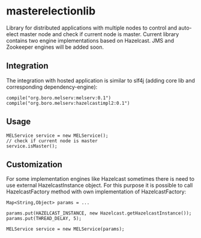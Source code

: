 masterelectionlib
=================

Library for distributed applications with multiple nodes to control and auto-elect master node and check if current node is master.
Current library contains two engine implementations based on Hazelcast.
JMS and Zookeeper engines will be added soon.

## Integration
The integration with hosted application is similar to slf4j (adding core lib and corresponding dependency-engine):
```
compile("org.boro.melserv:melserv:0.1")
compile("org.boro.melserv:hazelcastimpl2:0.1")
```

## Usage
```
MELService service = new MELService();
// check if current node is master
service.isMaster();
```

## Customization
For some implementation engines like Hazelcast sometimes there is need to use external HazelcastInstance object.
For this purpose it is possible to call HazelcastFactory method with own implementation of HazelcastFactory:
```
Map<String,Object> params = ...

params.put(HAZELCAST_INSTANCE, new Hazelcast.getHazelcastInstance());
params.put(THREAD_DELAY, 5);

MELService service = new MELService(params);
```
